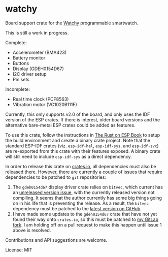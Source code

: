 # watchy

Board support crate for the [Watchy](https://watchy.sqfmi.com/) programmable smartwatch.

This is still a work in progress.

Complete:
- Accelerometer (BMA423)
- Battery monitor
- Buttons
- Display (GDEH0154D67)
- I2C driver setup
- Pin sets

Incomplete:
- Real time clock (PCF8563)
- Vibration motor (VC1020B111F)

Currently, this only supports v2.0 of the board, and only uses the IDF version of the ESP crates.
If there is interest, older board versions and the alternative bare-metal ESP crates could be added as features.

To use this crate, follow the instructions in [The Rust on ESP Book](https://esp-rs.github.io/book/) to setup the build environment and create a binary crate project.
Note that the standard ESP-IDF crates (viz. `esp-idf-hal`, `esp-idf-sys`, and `esp-idf-svc`) are re-exported from this crate with their features exposed.
A binary crate will still need to include `esp-idf-sys` as a direct dependency.

In order to release this crate on [crates.io](https://crates.io/), all dependencies must also be released there.
However, there are currently a couple of issues that require dependencies to be patched to `git` repositories:
1. The `gdeh0154d67` display driver crate relies on `bitvec`, which current has an [unreleased version issue](https://github.com/ferrilab/ferrilab/issues/5), with the currently released version not compiling.
   It seems that the author currently has some big things going on in his life that is preventing the release.
   As a result, the `bitvec` dependency must be patched to the [latest version on GitHub](https://github.com/ferrilab/ferrilab).
2. I have made some updates to the `gdeh0154d67` crate that have not yet found their way onto `crates.io`, so this must be patched to [my GitLab fork](https://gitlab.com/dwhitman44/gdeh0154d67).
   I am holding off on a pull request to make this happen until issue 1 above is resolved.

Contributions and API suggestions are welcome.

License: MIT
